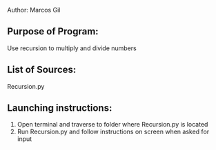 Author: Marcos Gil

Purpose of Program: 
-------------------

Use recursion to multiply and divide numbers


List of Sources:
----------------

Recursion.py

Launching instructions:
-----------------------

1. Open terminal and traverse to folder where Recursion.py is located
2. Run Recursion.py and follow instructions on screen when asked for input
